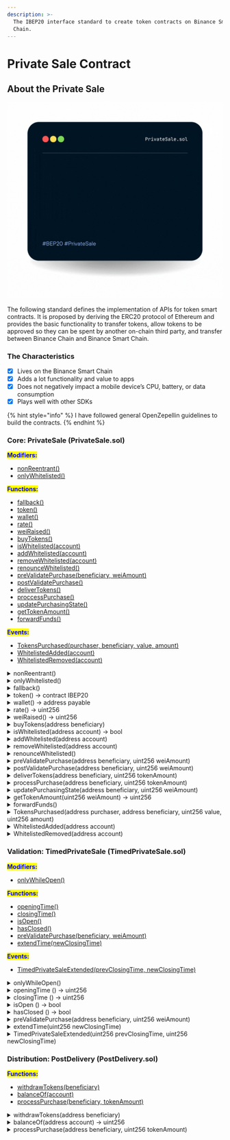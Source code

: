 ```yaml
---
description: >-
  The IBEP20 interface standard to create token contracts on Binance Smart
  Chain.
---
```


# Private Sale Contract

## About the Private Sale

![](../../.gitbook/assets/privateSale.gif)

The following standard defines the implementation of APIs for token smart contracts. It is proposed by deriving the ERC20 protocol of Ethereum and provides the basic functionality to transfer tokens, allow tokens to be approved so they can be spent by another on-chain third party, and transfer between Binance Chain and Binance Smart Chain.

### The Characteristics

* [x] Lives on the Binance Smart Chain
* [x] Adds a lot functionality and value to apps
* [x] Does not negatively impact a mobile device’s CPU, battery, or data consumption
* [x] Plays well with other SDKs

{% hint style="info" %}
I have followed general OpenZepellin guidelines to build the contracts.
{% endhint %}

### Core: PrivateSale (PrivateSale.sol)

<mark style="color:blue;">**Modifiers:**</mark>

* <mark style="color:blue;"></mark>[nonReentrant()](private-sale-contract.md#undefined)
* [onlyWhitelisted()](private-sale-contract.md#undefined)

<mark style="color:blue;">**Functions:**</mark>

* <mark style="color:blue;"></mark>[fallback()](private-sale-contract.md#fallback)
* [token()](private-sale-contract.md#undefined)
* [wallet()](private-sale-contract.md#undefined-1)
* [rate()](private-sale-contract.md#undefined-2)
* [weiRaised()](private-sale-contract.md#undefined-3)
* [buyTokens()](private-sale-contract.md#undefined)
* [isWhitelisted(account)](private-sale-contract.md#iswhitelisted-address-account-bool)
* [addWhitelisted(account)](private-sale-contract.md#undefined)
* [removeWhitelisted(account)](private-sale-contract.md#removewhitelisted-address-account)
* [renounceWhitelisted()](private-sale-contract.md#undefined)
* [preValidatePurchase(beneficiary, weiAmount)](private-sale-contract.md#prevalidatepurchase-address-beneficiary-uint256-weiamount)
* [postValidatePurchase()](private-sale-contract.md#undefined-2)
* [deliverTokens()](private-sale-contract.md#undefined)
* [proccessPurchase()](private-sale-contract.md#undefined-1)
* [updatePurchasingState()](private-sale-contract.md#undefined-2)
* [getTokenAmount()](private-sale-contract.md#undefined-3)
* [forwardFunds()](private-sale-contract.md#undefined)

<mark style="color:blue;">**Events:**</mark>

* <mark style="color:blue;"></mark>[TokensPurchased(purchaser, beneficiary, value, amount)](private-sale-contract.md#tokenspurchased-address-purchaser-address-beneficiary-uint256-value-uint256-amount)
* [WhitelistedAdded(account)](private-sale-contract.md#undefined)
* [WhitelistedRemoved(account)](private-sale-contract.md#undefined)

<details>

<summary>nonReentrant()</summary>

Contract module that helps prevent reentrant calls to a function.

Inheriting from `ReentrancyGuard` will make the [`nonReentrant`](https://docs.openzeppelin.com/contracts/2.x/api/utils#ReentrancyGuard-nonReentrant--) modifier available, which can be applied to functions to make sure there are no nested (reentrant) calls to them.

Note that because there is a single `nonReentrant` guard, functions marked as `nonReentrant` may not call one another. This can be worked around by making those functions `private`, and then adding `external` `nonReentrant` entry points to them.

</details>

<details>

<summary>onlyWhitelisted()</summary>



</details>

<details>

<summary>fallback()</summary>

fallback function **DO NOT OVERRIDE** Note that other contracts will transfer funds with a base gas stipend of 2300, which is not enough to call buyTokens. Consider calling buyTokens directly when purchasing tokens from a contract.

</details>

<details>

<summary>token() → contract IBEP20</summary>



</details>

<details>

<summary>wallet() → address payable</summary>



</details>

<details>

<summary>rate() → uint256</summary>



</details>

<details>

<summary>weiRaised() → uint256</summary>



</details>

<details>

<summary>buyTokens(address beneficiary)</summary>

low level token purchase **DO NOT OVERRIDE** This function has a non-reentrancy guard, so it shouldn’t be called by another `nonReentrant` function.

</details>

<details>

<summary>isWhitelisted(address account) → bool</summary>



</details>

<details>

<summary>addWhitelisted(address account)</summary>



</details>

<details>

<summary>removeWhitelisted(address account)</summary>



</details>

<details>

<summary>renounceWhitelisted()</summary>



</details>

<details>

<summary>preValidatePurchase(address beneficiary, uint256 weiAmount)</summary>

Validation of an incoming purchase. Use require statements to revert state when conditions are not met. Use `super` in contracts that inherit from Crowdsale to extend their validations. Example from CappedCrowdsale.sol’s \_preValidatePurchase method: super.\_preValidatePurchase(beneficiary, weiAmount); require(weiRaised().add(weiAmount) ⇐ cap);

</details>

<details>

<summary>postValidatePurchase(address beneficiary, uint256 weiAmount)</summary>

Validation of an executed purchase. Observe state and use revert statements to undo rollback when valid conditions are not met.

</details>

<details>

<summary>deliverTokens(address beneficiary, uint256 tokenAmount)</summary>

Source of tokens. Override this method to modify the way in which the crowdsale ultimately gets and sends its tokens.

</details>

<details>

<summary>processPurchase(address beneficiary, uint256 tokenAmount)</summary>

Executed when a purchase has been validated and is ready to be executed. Doesn’t necessarily emit/send tokens.

</details>

<details>

<summary>updatePurchasingState(address beneficiary, uint256 weiAmount)</summary>

Override for extensions that require an internal state to check for validity (current user contributions, etc.)

</details>

<details>

<summary>getTokenAmount(uint256 weiAmount) → uint256</summary>

Override to extend the way in which ether is converted to tokens.

</details>

<details>

<summary>forwardFunds()</summary>

Determines how ETH is stored/forwarded on purchases.

</details>

<details>

<summary>TokensPurchased(address purchaser, address beneficiary, uint256 value, uint256 amount)</summary>



</details>

<details>

<summary>WhitelistedAdded(address account)</summary>



</details>

<details>

<summary>WhitelistedRemoved(address account)</summary>



</details>

### Validation: TimedPrivateSale (TimedPrivateSale.sol)

<mark style="color:blue;">**Modifiers:**</mark>

* [onlyWhileOpen()](private-sale-contract.md#undefined)

<mark style="color:blue;">**Functions:**</mark>

* <mark style="color:blue;"></mark>[openingTime()](private-sale-contract.md#undefined)
* [closingTime()](private-sale-contract.md#undefined-1)
* [isOpen()](private-sale-contract.md#undefined-2)
* [hasClosed()](private-sale-contract.md#undefined-3)
* [preValidatePurchase(beneficiary, weiAmount)](private-sale-contract.md#postvalidatepurchase-address-beneficiary-uint256-weiamount)
* [extendTime(newClosingTime)](https://docs.openzeppelin.com/contracts/2.x/api/crowdsale#TimedCrowdsale-\_extendTime-uint256-)

<mark style="color:blue;">**Events:**</mark>

* <mark style="color:blue;"></mark>[TimedPrivateSaleExtended(prevClosingTime, newClosingTime)](private-sale-contract.md#undefined)

<details>

<summary>onlyWhileOpen()</summary>

Reverts if not in crowdsale time range.

</details>

<details>

<summary>openingTime () → uint256</summary>

The private sale opening time.

</details>

<details>

<summary>closingTime () → uint256</summary>

The private sale ending time (1 year).

</details>

<details>

<summary>isOpen () → bool</summary>

`true` if the private sale is open, `false` otherwise.

</details>

<details>

<summary>hasClosed () → bool</summary>

Whether private sale period has elapsed

</details>

<details>

<summary>preValidatePurchase(address beneficiary, uint256 weiAmount)</summary>

Extend parent behavior requiring to be within the contributing period

</details>

<details>

<summary>extendTime(uint256 newClosingTime)</summary>

Extend crowdsale.

</details>

<details>

<summary>TimedPrivateSaleExtended(uint256 prevClosingTime, uint256 newClosingTime)</summary>



</details>

### Distribution: PostDelivery (PostDelivery.sol)

<mark style="color:blue;">**Functions:**</mark>

* <mark style="color:blue;"></mark>[withdrawTokens(beneficiary)](private-sale-contract.md#withdrawtokens-address-beneficiary)
* [balanceOf(account)](private-sale-contract.md#balanceof-address-account-uint256)
* [processPurchase(beneficiary, tokenAmount)](private-sale-contract.md#processpurchase-address-beneficiary-uint256-tokenamount-1)

<details>

<summary>withdrawTokens(address beneficiary)</summary>

Withdraw tokens only after crowdsale ends.

</details>

<details>

<summary>balanceOf(address account) → uint256</summary>



</details>

<details>

<summary>processPurchase(address beneficiary, uint256 tokenAmount)</summary>

Overrides parent by storing due balances, and delivering tokens to the vault instead of the end user. This ensures that the tokens will be available by the time they are withdrawn (which may not be the case if `_deliverTokens` was called later).

</details>
